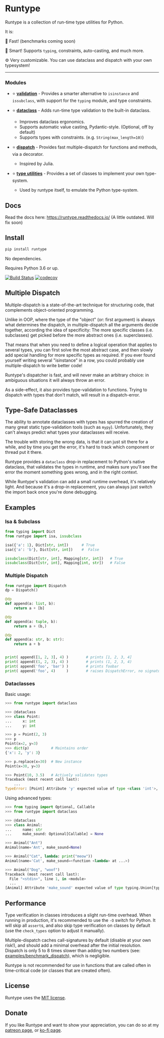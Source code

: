 # Runtype

Runtype is a collection of run-time type utilities for Python.

It is:

:runner: Fast!  (benchmarks coming soon)

:brain: Smart! Supports `typing`, constraints, auto-casting, and much more.

:gear: Very customizable. You can use dataclass and dispatch with your own typesystem!

------

### Modules

- :star: [**validation**](https://runtype.readthedocs.io/en/latest/validation.html) - Provides a smarter alternative to `isinstance` and `issubclass`, with support for the `typing` module, and type constraints.

- :star: [**dataclass**](https://runtype.readthedocs.io/en/latest/dataclass.html) - Adds run-time type validation to the built-in dataclass.

    - Improves dataclass ergonomics.
    - Supports automatic value casting, Pydantic-style. (Optional, off by default)
    - Supports types with constraints. (e.g. `String(max_length=10)`)

- :star: [**dispatch**](https://runtype.readthedocs.io/en/latest/dispatch.html) - Provides fast multiple-dispatch for functions and methods, via a decorator.

    - Inspired by Julia.

- :star: [**type utilities**](https://runtype.readthedocs.io/en/latest/types.html) - Provides a set of classes to implement your own type-system.
   
    - Used by runtype itself, to emulate the Python type-system.


## Docs

Read the docs here: https://runtype.readthedocs.io/ (A little outdated. Will fix soon)

## Install

```bash
pip install runtype
```

No dependencies.

Requires Python 3.6 or up.

[![Build Status](https://travis-ci.org/erezsh/runtype.svg?branch=master)](https://travis-ci.org/erezsh/runtype)
[![codecov](https://codecov.io/gh/erezsh/runtype/branch/master/graph/badge.svg)](https://codecov.io/gh/erezsh/runtype)


## Multiple Dispatch

Multiple-dispatch is a state-of-the-art technique for structuring code, that complements object-oriented programming.

Unlike in OOP, where the type of the "object" (or: first argument) is always what determines the dispatch, in multiple-dispatch all the arguments decide together, according the idea of specificity: The more specific classes (i.e. subclasses) get picked before the more abstract ones (i.e. superclasses).

That means that when you need to define a logical operation that applies to several types, you can first solve the most abstract case, and then slowly add special handling for more specific types as required. If you ever found yourself writing several "isinstance" in a row, you could probably use multiple-dispatch to write better code!

Runtype's dispatcher is fast, and will never make an arbitrary choice: in ambiguous situations it will always throw an error.

As a side-effect, it also provides type-validation to functions. Trying to dispatch with types that don't match, will result in a dispatch-error.

## Type-Safe Dataclasses

The ability to annotate dataclasses with types has spurred the creation of many great static type-validation tools (such as `mypy`). Unfortunately, they can't always predict what types your dataclasses will receive.

The trouble with storing the wrong data, is that it can just sit there for a while, and by time you get the error, it's hard to track which component or thread put it there.

Runtype provides a `dataclass` drop-in replacement to Python's native dataclass, that validates the types in runtime, and makes sure you'll see the error the moment something goes wrong, and in the right context.

While Runtype's validation can add a small runtime overhead, it's relatively light. And because it's a drop-in replacement, you can always just switch the import back once you're done debugging.


## Examples

### Isa & Subclass

```python
from typing import Dict
from runtype import isa, issubclass

isa({'a': 1}, Dict[str, int])      # True
isa({'a': 'b'}, Dict[str, int])    #  False

issubclass(Dict[str, int], Mapping[str, int])   # True
issubclass(Dict[str, int], Mapping[int, str])   # False
```

### Multiple Dispatch

```python
from runtype import Dispatch
dp = Dispatch()

@dp
def append(a: list, b):
    return a + [b]

@dp
def append(a: tuple, b):
    return a + (b,)

@dp
def append(a: str, b: str):
    return a + b


print( append([1, 2, 3], 4) )        # prints [1, 2, 3, 4]
print( append((1, 2, 3), 4) )        # prints (1, 2, 3, 4)
print( append('foo', 'bar') )        # prints foobar
print( append('foo', 4)     )        # raises DispatchError, no signature for (str, int)


```

### Dataclasses

Basic usage:

```python
>>> from runtype import dataclass

>>> @dataclass
>>> class Point:
...     x: int
...     y: int

>>> p = Point(2, 3)
>>> p
Point(x=2, y=3)
>>> dict(p)          # Maintains order
{'x': 2, 'y': 3}

>>> p.replace(x=30)  # New instance
Point(x=30, y=3)

>>> Point(10, 3.5)   # Actively validates types
Traceback (most recent call last):
    ...
TypeError: [Point] Attribute 'y' expected value of type <class 'int'>, instead got 3.5
```

Using advanced types:

```python
>>> from typing import Optional, Callable
>>> from runtype import dataclass

>>> @dataclass
>>> class Animal:
...     name: str
...     make_sound: Optional[Callable] = None

>>> Animal("Ant")
Animal(name='Ant', make_sound=None)

>>> Animal("Cat", lambda: print("meow"))
Animal(name='Cat', make_sound=<function <lambda> at ...>)

>>> Animal("Dog", "woof")
Traceback (most recent call last):
  File "<stdin>", line 1, in <module>
  ...
[Animal] Attribute 'make_sound' expected value of type typing.Union[typing.Callable, NoneType], instead got 'woof'
```

## Performance
Type verification in classes introduces a slight run-time overhead. When running in production, it's recommended to use the `-O` switch for Python. It will skip all `assert`s, and also skip type verification on classes by default (use the `check_types` option to adjust it manually).

Multiple-dispatch caches call-signatures by default (disable at your own risk!), and should add a minimal overhead after the initial resolution. Dispatch is only 5 to 8 times slower than adding two numbers (see: [examples/benchmark\_dispatch](examples/benchmark\_dispatch.py)), which is negligible.

Runtype is not recommended for use in functions that are called often in time-critical code (or classes that are created often).

## License

Runtype uses the [MIT license](LICENSE).

## Donate

If you like Runtype and want to show your appreciation, you can do so at my [patreon page](https://www.patreon.com/erezsh), or [ko-fi page](https://ko-fi.com/erezsh).
